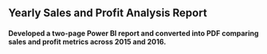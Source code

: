 ## Yearly Sales and Profit Analysis Report
#### Developed a two-page Power BI report and converted into PDF comparing sales and profit metrics across 2015 and 2016. 
